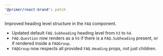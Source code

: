 ```yaml
---
'@primer/react-brand': patch
---
```


Improved heading level structure in the `FAQ` component.

- Updated default `FAQ.Subheading` heading level from `h3` to `h4`.
- `FAQ.Question` now renders as a `h5` if there is a `FAQ.Subheading` present, or if rendered inside a `FAQGroup`.
- `FAQGroup` now respects all provided `FAQ.Heading` props, not just children.
